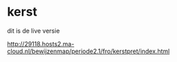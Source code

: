 # kerst

dit is de live versie

http://29118.hosts2.ma-cloud.nl/bewijzenmap/periode2.1/fro/kerstpret/index.html
